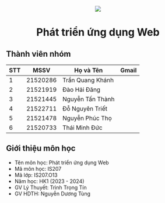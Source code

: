 <p align="center">
  <img src="https://www.uit.edu.vn/sites/vi/files/banner_uit.png">
</p>

<h1 align="center">Phát triển ứng dụng Web</h1>

## Thành viên nhóm
<p align="center">
  
| STT | MSSV | Họ và Tên | Gmail 
|----|-------|------|-------|
| 1 | 21520286 | Trần Quang Khánh |  |
| 2 | 21521919 | Đào Hải Đăng |  |
| 3 | 21521445 | Nguyễn Tấn Thành |  |
| 4 | 21522711 | Đỗ Nguyên Triết |  |
| 5 | 21521478 | Nguyễn Phúc Thọ |  |
| 6 | 21520733 | Thái Minh Đức |  |

</p>

## Giới thiệu môn học
* Tên môn học: Phát triển ứng dụng Web
* Mã môn học: IS207
* Mã lớp: IS207.O13
* Năm học: HK1 (2023 - 2024)
* GV Lý Thuyết: Trình Trọng Tín
* GV HDTH: Nguyễn Dương Tùng


